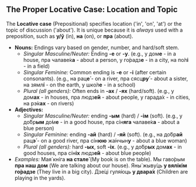 ## The Proper Locative Case: Location and Topic

The **Locative case** (Prepositional) specifies location ('in', 'on', 'at') or the topic of discussion ('about'). It is unique because it is *always* used with a preposition, such as **у/ў** (in), **на** (on), or **пра** (about).

* **Nouns:** Endings vary based on gender, number, and hard/soft stem.
    * *Singular Masculine/Neuter:* Ending **-е** or **-у**. (e.g., у дом**е** - in a house, пра чалаве́к**а** - about a person, у го́радз**е** - in a city, на по́л**і** - in a field)
    * *Singular Feminine:* Common ending is **-е** or **-і** (after certain consonants). (e.g., на рац**е́** - on a river, пра сясц**ру́** - about a sister, на зямл**і́** - on the earth, у шко́л**е** - in a school)
    * *Plural (all genders):* Often ends in **-ах** / **-ях** (hard/soft). (e.g., у дом**ах** - in houses, пра людз**е́й** - about people, у гарада́х - in cities, на рэ́к**ах** - on rivers)
* **Adjectives:**
    * *Singular Masculine/Neuter:* ending **-ым** (hard) / **-ім** (soft). (e.g., у до́бр**ым** до́м**е** - in a good house, пра сíн**яга** чалаве́к**а** - about a blue person)
    * *Singular Feminine:* ending **-ай** (hard) / **-яй** (soft). (e.g., на до́бр**ай** рац**э́** - on a good river, пра сíн**юю** жа́нчын**у** - about a blue woman)
    * *Plural (all genders):* hard **-ых**, soft **-іх**. (e.g., у до́бр**ых** дом**ах** - in good houses, пра сíн**іх** людз**е́й** - about blue people)
* *Examples:* Мая́ кнíга **на стале́** (My book is on the table). Мы гаво́рым **пра наш дом** (We are talking about our house). Яны́ жыву́ць **у вялі́кім го́радзе** (They live in a big city). Дзе́ці гуля́юць **у двара́х** (Children are playing in the yards).